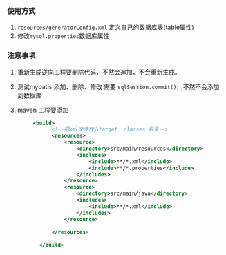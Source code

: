 ### 使用方式

1. `resources/generatorConfig.xml` 定义自己的数据库表(table属性)
2. 修改`mysql.properties`数据库属性


### 注意事项

1. 重新生成逆向工程要删除代码，不然会追加，不会重新生成。
2. 测试mybatis 添加、删除、修改 需要 `sqlSession.commit();` ,不然不会添加到数据库
3. maven 工程要添加

    ```xml
         <build>
               <!--把xml文件放入target  classes 目录-->
               <resources>
                   <resource>
                       <directory>src/main/resources</directory>
                       <includes>
                           <include>**/*.xml</include>
                           <include>**/*.properties</include>
                       </includes>
                   </resource>
                   <resource>
                       <directory>src/main/java</directory>
                       <includes>
                           <include>**/*.xml</include>
                       </includes>
                   </resource>
       
               </resources>
       
           </build>
    ```